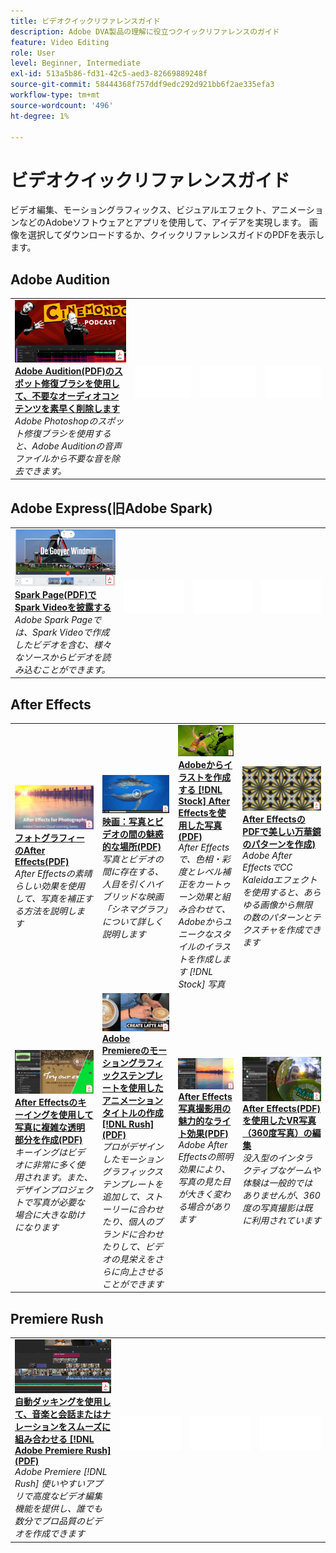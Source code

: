 ```yaml
---
title: ビデオクイックリファレンスガイド
description: Adobe DVA製品の理解に役立つクイックリファレンスのガイド
feature: Video Editing
role: User
level: Beginner, Intermediate
exl-id: 513a5b86-fd31-42c5-aed3-82669889248f
source-git-commit: 58444368f757ddf9edc292d921bb6f2ae335efa3
workflow-type: tm+mt
source-wordcount: '496'
ht-degree: 1%

---
```


# ビデオクイックリファレンスガイド

ビデオ編集、モーショングラフィックス、ビジュアルエフェクト、アニメーションなどのAdobeソフトウェアとアプリを使用して、アイデアを実現します。 画像を選択してダウンロードするか、クイックリファレンスガイドのPDFを表示します。

## Adobe Audition

<table>
<tr>
   <td>
      <a href="assets/QuicklyRemoveUnwantedAudioContentwiththeSpotHealingBrushinAdobeAudition.pdf" target="_blank">
         <img alt="Adobe Auditionのスポット修復ブラシを使用して不要なオーディオコンテンツを素早く削除" src="assets/QuicklyRemoveUnwantedAudioContentwiththeSpotHealingBrushinAdobeAudition.jpg" />
      </a>
      <div>
      <a href="assets/QuicklyRemoveUnwantedAudioContentwiththeSpotHealingBrushinAdobeAudition.pdf" target="_blank"><strong>Adobe Audition(PDF)のスポット修復ブラシを使用して、不要なオーディオコンテンツを素早く削除します</strong></a>
      </div>
      <em>Adobe Photoshopのスポット修復ブラシを使用すると、Adobe Auditionの音声ファイルから不要な音を除去できます。</em>
      <br>
  </td>
  <td>
    <img alt="スペーサー" src="../assets/Whitespacer.png" />
    <div>
    <br>
  </td>
  <td>
    <img alt="スペーサー" src="../assets/Whitespacer.png" />
    <div>
    <br>
  </td>
  <td>
    <img alt="スペーサー" src="../assets/Whitespacer.png" />
    <div>
    <br>
  </td>
</tr>
</table>

## Adobe Express(旧Adobe Spark)

<table>
<tr>
<td>
   <a href="assets/ShowcaseyourSparkVideoinyourSparkPage.pdf" target="_blank">
      <img alt="Spark PageでSpark Videoを披露する" src="assets/ShowcaseyourSparkVideoinyourSparkPage.jpg" />
   </a>
    <div>
   <a href="assets/ShowcaseyourSparkVideoinyourSparkPage.pdf" target="_blank"><strong>Spark Page(PDF)でSpark Videoを披露する</strong></a>
    </div>
    <em>Adobe Spark Pageでは、Spark Videoで作成したビデオを含む、様々なソースからビデオを読み込むことができます。</em>
    <br>
  </td>
  <td>
    <img alt="スペーサー" src="../assets/Whitespacer.png" />
    <div>
    <br>
  </td>
  <td>
    <img alt="スペーサー" src="../assets/Whitespacer.png" />
    <div>
    <br>
  </td>
  <td>
    <img alt="スペーサー" src="../assets/Whitespacer.png" />
    <div>
    <br>
  </td>
</tr>
</table>

## After Effects

<table>
<tr>
 <td>
   <a href="assets/AfterEffectsforPhotography.pdf" target="_blank">
      <img alt="フォトグラフィーのAfter Effects" src="assets/AfterEffectsforPhotography.jpg" />
   </a>
    <div>
   <a href="assets/AfterEffectsforPhotography.pdf" target="_blank"><strong>フォトグラフィーのAfter Effects(PDF)</strong></a>
    </div>
    <em>After Effectsの素晴らしい効果を使用して、写真を補正する方法を説明します</em>
    <br>
  </td>
  <td>
   <a href="assets/CinemagraphsTheMesmerizingPlaceBetweenaPhotoandaVideo.pdf" target="_blank">
      <img alt="シネマグラフ：写真とビデオの間の魅惑的な場所" src="assets/CinemagraphsTheMesmerizingPlaceBetweenaPhotoandaVideo.jpg" />
   </a>
    <div>
   <a href="assets/CinemagraphsTheMesmerizingPlaceBetweenaPhotoandaVideo.pdf" target="_blank"><strong>映画：写真とビデオの間の魅惑的な場所(PDF)</strong></a>
    </div>
    <em>写真とビデオの間に存在する、人目を引くハイブリッドな映画「シネマグラフ」について詳しく説明します</em>
    <br>
  </td>
  <td>
   <a href="assets/CreateanIllustrationfromanAdobeStockPhotowithAfterEffects.pdf" target="_blank">
      <img alt="Adobeからイラストを作成する [!DNL Stock] After Effectsで撮影" src="assets/CreateanIllustrationfromanAdobeStockPhotowithAfterEffects.jpg" />
   </a>
    <div>
   <a href="assets/CreateanIllustrationfromanAdobeStockPhotowithAfterEffects.pdf" target="_blank"><strong>Adobeからイラストを作成する [!DNL Stock] After Effectsを使用した写真(PDF)</strong></a>
    </div>
    <em>After Effectsで、色相・彩度とレベル補正をカートゥーン効果と組み合わせて、Adobeからユニークなスタイルのイラストを作成します [!DNL Stock] 写真</em>
    <br>
  </td>
   <td>
   <a href="assets/CreateBeautifulKaleidoscopePatternswithAfterEffects.pdf" target="_blank">
      <img alt="After Effectsで美しい万華鏡のパターンを作成" src="assets/CreateBeautifulKaleidoscopePatternswithAfterEffects.jpg" />
   </a>
    <div>
   <a href="assets/CreateBeautifulKaleidoscopePatternswithAfterEffects.pdf" target="_blank"><strong>After EffectsのPDFで美しい万華鏡のパターンを作成)</strong></a>
    </div>
    <em>Adobe After EffectsでCC Kaleidaエフェクトを使用すると、あらゆる画像から無限の数のパターンとテクスチャを作成できます</em>
    <br>
  </td>
</tr>
<tr>
<td>
   <a href="assets/CreateIntricateTransparencyinyourPhotographswithKeyinginAfterEffects.pdf" target="_blank">
      <img alt="After Effectsでキーイングを使用して写真に複雑な透明部分を作成" src="assets/CreateIntricateTransparencyinyourPhotographswithKeyinginAfterEffects.jpg" />
   </a>
    <div>
   <a href="assets/CreateIntricateTransparencyinyourPhotographswithKeyinginAfterEffects.pdf" target="_blank"><strong>After Effectsのキーイングを使用して写真に複雑な透明部分を作成(PDF)</strong></a>
    </div>
    <em>キーイングはビデオに非常に多く使用されます。また、デザインプロジェクトで写真が必要な場合に大きな助けになります</em>
    <br>
  </td>
 <td>
   <a href="assets/CreateAnimatedTitlesUsingMotionGraphicsTemplatesinAdobePremiereRush.pdf" target="_blank">
      <img alt="Adobe Premiereのモーショングラフィックステンプレートを使用したアニメーションタイトルの作成 [!DNL Rush]" src="assets/CreateAnimatedTitlesUsingMotionGraphicsTemplatesinAdobePremiereRush.jpg" />
   </a>
    <div>
   <a href="assets/CreateAnimatedTitlesUsingMotionGraphicsTemplatesinAdobePremiereRush.pdf" target="_blank"><strong>Adobe Premiereのモーショングラフィックステンプレートを使用したアニメーションタイトルの作成 [!DNL Rush] (PDF)</strong></a>
    </div>
    <em>プロがデザインしたモーショングラフィックステンプレートを追加して、ストーリーに合わせたり、個人のブランドに合わせたりして、ビデオの見栄えをさらに向上させることができます</em>
    <br>
  </td>
  <td>
      <a href="assets/DazzlingLightEffectsforPhotographywithAfterEffects.pdf" target="_blank">
         <img alt="After Effectsで写真撮影するための魅力的なライト効果" src="assets/DazzlingLightEffectsforPhotographywithAfterEffects.jpg" />
      </a>
      <div>
      <a href="assets/DazzlingLightEffectsforPhotographywithAfterEffects.pdf" target="_blank"><strong>After Effects写真撮影用の魅力的なライト効果(PDF)</strong></a>
      </div>
      <em>Adobe After Effectsの照明効果により、写真の見た目が大きく変わる場合があります</em>
      <br>
  </td>
  <td>
      <a href="assets/EditingVRPhotography360photoswithAfterEffects.pdf" target="_blank">
         <img alt="After EffectsでのVR写真（360度写真）の編集" src="assets/EditingVRPhotography360photoswithAfterEffects.jpg" />
      </a>
      <div>
      <a href="assets/EditingVRPhotography360photoswithAfterEffects.pdf" target="_blank"><strong>After Effects(PDF)を使用したVR写真（360度写真）の編集</strong></a>
      </div>
      <em>没入型のインタラクティブなゲームや体験は一般的ではありませんが、360度の写真撮影は既に利用されています</em>
      <br>
  </td>
</tr>
</table>

## Premiere Rush

<table>
<tr>
   <td>
      <a href="assets/SmoothlyCombineMusicandDialogueorNarrationwithAutoduckinginAdobePremiereRush.pdf" target="_blank">
         <img alt="Adobe Premiereの自動ダッキングにより、音楽、会話、ナレーションをスムーズに組み合わせることができます [!DNL Rush]" src="assets/SmoothlyCombineMusicandDialogueorNarrationwithAutoduckinginAdobePremiereRush.jpg" />
      </a>
      <div>
      <a href="assets/SmoothlyCombineMusicandDialogueorNarrationwithAutoduckinginAdobePremiereRush.pdf" target="_blank"><strong>自動ダッキングを使用して、音楽と会話またはナレーションをスムーズに組み合わせる [!DNL Adobe Premiere Rush] (PDF)</strong></a>
      </div>
      <em>Adobe Premiere [!DNL Rush] 使いやすいアプリで高度なビデオ編集機能を提供し、誰でも数分でプロ品質のビデオを作成できます</em>
      <br>
  </td>
  <td>
    <img alt="スペーサー" src="../assets/Whitespacer.png" />
    <div>
    <br>
  </td>
  <td>
    <img alt="スペーサー" src="../assets/Whitespacer.png" />
    <div>
    <br>
  </td>
  <td>
    <img alt="スペーサー" src="../assets/Whitespacer.png" />
    <div>
    <br>
  </td>
</tr>
</table>
